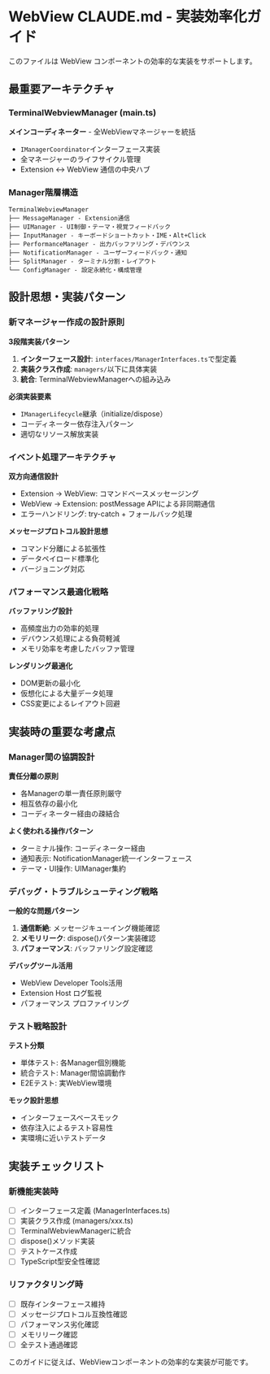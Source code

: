 # WebView CLAUDE.md - 実装効率化ガイド

このファイルは WebView コンポーネントの効率的な実装をサポートします。

## 最重要アーキテクチャ

### TerminalWebviewManager (main.ts)

**メインコーディネーター** - 全WebViewマネージャーを統括

- `IManagerCoordinator`インターフェース実装
- 全マネージャーのライフサイクル管理
- Extension ↔ WebView 通信の中央ハブ

### Manager階層構造

```
TerminalWebviewManager
├── MessageManager - Extension通信
├── UIManager - UI制御・テーマ・視覚フィードバック
├── InputManager - キーボードショートカット・IME・Alt+Click
├── PerformanceManager - 出力バッファリング・デバウンス
├── NotificationManager - ユーザーフィードバック・通知
├── SplitManager - ターミナル分割・レイアウト
└── ConfigManager - 設定永続化・構成管理
```

## 設計思想・実装パターン

### 新マネージャー作成の設計原則

**3段階実装パターン**

1. **インターフェース設計**: `interfaces/ManagerInterfaces.ts`で型定義
2. **実装クラス作成**: `managers/`以下に具体実装
3. **統合**: TerminalWebviewManagerへの組み込み

**必須実装要素**

- `IManagerLifecycle`継承（initialize/dispose）
- コーディネーター依存注入パターン
- 適切なリソース解放実装

### イベント処理アーキテクチャ

**双方向通信設計**

- Extension → WebView: コマンドベースメッセージング
- WebView → Extension: postMessage APIによる非同期通信
- エラーハンドリング: try-catch + フォールバック処理

**メッセージプロトコル設計思想**

- コマンド分離による拡張性
- データペイロード標準化
- バージョニング対応

### パフォーマンス最適化戦略

**バッファリング設計**

- 高頻度出力の効率的処理
- デバウンス処理による負荷軽減
- メモリ効率を考慮したバッファ管理

**レンダリング最適化**

- DOM更新の最小化
- 仮想化による大量データ処理
- CSS変更によるレイアウト回避

## 実装時の重要な考慮点

### Manager間の協調設計

**責任分離の原則**

- 各Managerの単一責任原則厳守
- 相互依存の最小化
- コーディネーター経由の疎結合

**よく使われる操作パターン**

- ターミナル操作: コーディネーター経由
- 通知表示: NotificationManager統一インターフェース
- テーマ・UI操作: UIManager集約

### デバッグ・トラブルシューティング戦略

**一般的な問題パターン**

1. **通信断絶**: メッセージキューイング機能確認
2. **メモリリーク**: dispose()パターン実装確認
3. **パフォーマンス**: バッファリング設定確認

**デバッグツール活用**

- WebView Developer Tools活用
- Extension Host ログ監視
- パフォーマンス プロファイリング

### テスト戦略設計

**テスト分類**

- 単体テスト: 各Manager個別機能
- 統合テスト: Manager間協調動作
- E2Eテスト: 実WebView環境

**モック設計思想**

- インターフェースベースモック
- 依存注入によるテスト容易性
- 実環境に近いテストデータ

## 実装チェックリスト

### 新機能実装時

- [ ] インターフェース定義 (ManagerInterfaces.ts)
- [ ] 実装クラス作成 (managers/xxx.ts)
- [ ] TerminalWebviewManagerに統合
- [ ] dispose()メソッド実装
- [ ] テストケース作成
- [ ] TypeScript型安全性確認

### リファクタリング時

- [ ] 既存インターフェース維持
- [ ] メッセージプロトコル互換性確認
- [ ] パフォーマンス劣化確認
- [ ] メモリリーク確認
- [ ] 全テスト通過確認

このガイドに従えば、WebViewコンポーネントの効率的な実装が可能です。
